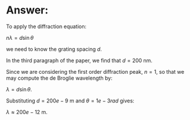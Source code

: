 # Answer:

To apply the diffraction equation:

$n \lambda = d \sin \theta$

we need to know the grating spacing $d$.

In the third paragraph of the paper, we find that $d=200$ nm.

Since we are considering the first order diffraction peak, $n=1$, so that we may compute the de Broglie wavelength by:

$\lambda = d \sin \theta$.

Substituting $d=200e-9$ m and $\theta = 1e-3 rad$ gives:

$\lambda \approx 200e-12$ m.

